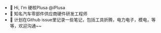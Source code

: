 - 👋 Hi, I’m 硬核Plusa @iPlusa
- 👀 知名汽车零部件供应商硬件研发工程师 
- 🌱 计划在Github issue里记录一些笔记，包括工具折腾，电力电子，模电，等等，欢迎沟通~~


<!---
iPlusa/iPlusa is a ✨ special ✨ repository because its `README.md` (this file) appears on your GitHub profile.
You can click the Preview link to take a look at your changes.
- 💞️ I’m looking to collaborate on ...
- 📫 How to reach me ...
--->

